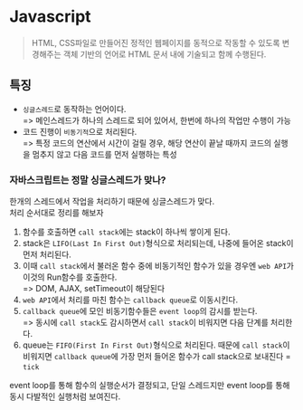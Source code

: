 # Javascript

> HTML, CSS파일로 만들어진 정적인 웹페이지를 동적으로 작동할 수 있도록 변경해주는 객체 기반의 언어로 HTML 문서 내에 기술되고 함께 수행된다.

## 특징

- `싱글스레드`로 동작하는 언어이다. <br />
  => 메인스레드가 하나의 스레드로 되어 있어서, 한번에 하나의 작업만 수행이 가능<br />
- 코드 진행이 `비동기적`으로 처리된다.<br />
  => 특정 코드의 연산에서 시간이 걸릴 경우, 해당 연산이 끝날 때까지 코드의 실행을 멈추지 않고 다음 코드를 먼저 실행하는 특성

### 자바스크립트는 정말 싱글스레드가 맞나?

한개의 스레드에서 작업을 처리하기 때문에 싱글스레드가 맞다. <br />
처리 순서대로 정리를 해보자<br />

1. 함수를 호출하면 `call stack`에는 stack이 하나씩 쌓이게 된다.
2. stack은 `LIFO(Last In First Out)`형식으로 처리되는데, 나중에 들어온 stack이 먼저 처리된다.<br />
3. 이때 `call stack`에서 불러온 함수 중에 비동기적인 함수가 있을 경우엔 `web API`가 이것의 Run함수를 호출한다.<br />
   => DOM, AJAX, setTimeout이 해당된다
4. `web API`에서 처리를 마친 함수는 `callback queue`로 이동시킨다.
5. `callback queue`에 모인 비동기함수들은 `event loop`의 감시를 받는다.<br />
   => 동시에 `call stack`도 감시하면서 `call stack`이 비워지면 다음 단계를 처리한다.
6. queue는 `FIFO(First In First Out)`형식으로 처리된다. 때문에 `call stack`이 비워지면 `callback queue`에 가장 먼저 들어온 함수가 call stack으로 보내진다 = `tick`

event loop를 통해 함수의 실행순서가 결정되고, 단일 스레드지만 event loop를 통해 동시 다발적인 실행처럼 보여진다.
